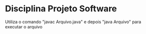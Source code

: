# Disciplina Projeto Software
Utiliza o comando "javac Arquivo.java"
e depois "java Arquivo" para executar o arquivo

